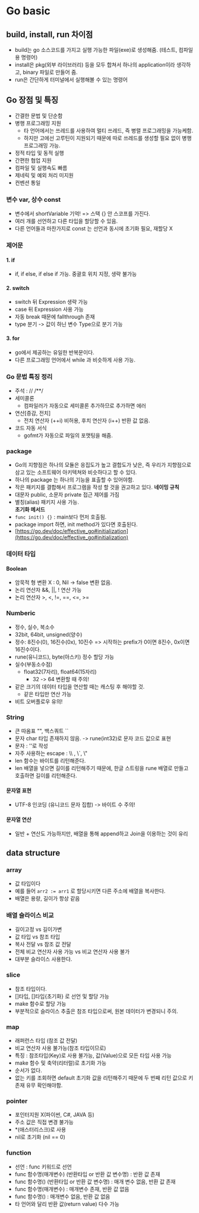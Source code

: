 # Go basic
## build, install, run 차이점
- build는 go 소스코드를 가지고 실행 가능한 파일(exe)로 생성해줌. (테스트, 컴파일용 명령어)
- install은 pkg(외부 라이브러리) 등을 모두 합쳐서 하나의 application이라 생각하고, binary 파일로 만들어 줌.
- run은 간단하게 터미널에서 실행해볼 수 있는 명령어

## Go 장점 및 특징
- 간결한 문법 및 단순함
- 병행 프로그래밍 지원
  - 타 언어에서는 쓰레드를 사용하여 멀티 쓰레드, 즉 병렬 프로그래밍을 가능케함.
  - 하지만 고에선 고루틴이 지원되기 때문에 따로 쓰레드를 생성할 필요 없이 병행 프로그래밍 가능.
- 정적 타입 및 동적 실행
- 간편한 협업 지원
- 컴파일 및 실행속도 빠름
- 제네릭 및 예외 처리 미지원
- 컨벤션 통일

### 변수 var, 상수 const
- 변수에서 shortVariable 기억! => 스택 {} 안 스코프를 가진다.
- 여러 개를 선언하고 다른 타입을 할당할 수 있음.
- 다른 언어들과 마찬가지로 const 는 선언과 동시에 초기화 필요, 재할당 X

### 제어문

#### 1. if
- if, if else, if else if 가능. 중괄호 위치 지정, 생략 불가능

#### 2. switch
- switch 뒤 Expression 생략 가능
- case 뒤 Expression 사용 가능
- 자동 break 때문에 fallthrough 존재
- type 분기 -> 값이 하닌 변수 Type으로 분기 가능

#### 3. for
- go에서 제공하는 유일한 반복문이다.
- 다른 프로그래밍 언어에서 while 과 비슷하게 사용 가능.

### Go 문법 특징 정리
- 주석 : // /**/
- 세미콜론
  - 컴파일러가 자동으로 세미콜론 추가하므로 추가하면 에러
- 연산[증감, 전치]
  - 전치 연산자 (++i) 비허용, 후치 연산자 (i++) 반환 값 없음.
- 코드 자동 서식
  - gofmt가 자동으로 파일의 포맷팅을 해줌.


### package
- Go의 지향점은 하나의 모듈은 응집도가 높고 결합도가 낮은, 즉 우리가 지향점으로 삼고 있는 소프트웨어 아키텍쳐와 비슷하다고 할 수 있다.
- 하나의 package 는 하나의 기능을 표출할 수 있어야함.
- 작은 패키지를 결합해서 프로그램을 작성 할 것을 권고하고 있다.
**네이밍 규칙**
- 대문자 public, 소문자 private 접근 제어를 가짐
- 별칭(alias) 패키지 사용 가능.  
**초기화 메서드**
- `func init() {}` : main보다 먼저 호출됨.
- package import 하면, init method가 있다면 호출된다.
- [https://go.dev/doc/effective_go#initialization](https://go.dev/doc/effective_go#initialization)

### 데이터 타입
#### Boolean 
- 암묵적 형 변환 X : 0, Nil -> false 변환 없음.
- 논리 연산자 &&, ||, ! 연산 가능
- 논리 연산자 >, <, !=, ==, <=, >= 

### Numberic
- 정수, 실수, 복소수
- 32bit, 64bit, unsigned(양수)
- 정수: 8진수(0), 16진수(0x), 10진수 => 시작하는 prefix가 0이면 8진수, 0x이면 16진수이다.
- rune(유니코드), byte(아스키) 정수 할당 가능
- 실수(부동소수점)
  - float32(7자리), float64(15자리)
    - 32 -> 64 변환할 때 주의!
- 같은 크기의 데이터 타입을 연산할 때는 캐스팅 후 해야할 것.
  - 같은 타입만 연산 가능
- 비트 오버플로우 유의!


### String
- 큰 따옴표 "", 백스쿼트 ``
- 문자 char 타입 존재하지 않음. -> rune(int32)로 문자 코드 값으로 표현
- 문자 : ''로 작성
- 자주 사용하는 escape : \\\ , \\`, \\"
- len 함수는 바이트를 리턴해준다.
- len 배열을 넣으면 길이를 리턴해주기 때문에, 한글 스트링을 rune 배열로 만들고 호출하면 길이를 리턴해준다.
#### 문자열 표현
- UTF-8 인코딩 (유니코드 문자 집합) -> 바이트 수 주의!
#### 문자열 연산
- 일반 + 연산도 가능하지만, 배열을 통해 append하고 Join을 이용하는 것이 유리


## data structure
### array
- 값 타입이다
- 예를 들어 `arr2 := arr1` 로 할당시키면 다른 주소에 배열을 복사한다.
- 배열은 용량, 길이가 항상 같음


### 배열 슬라이스 비교
- 길이고정 vs 길이가변
- 값 타입 vs 참조 타입
- 복사 전달 vs 참조 값 전달
- 전체 비교 연산자 사용 가능 vs 비교 연산자 사용 불가
- 대부분 슬라이스 사용한다.

### slice
- 참조 타입이다.
- []타입, []타입{초기화} 로 선언 및 할당 가능
- make 함수로 할당 가능
- 부분적으로 슬라이스 추출은 참조 타입으로써, 원본 데이터가 변경되니 주의.

### map
- 래퍼런스 타입 (참조 값 전달)
- 비교 연산자 사용 불가능(참조 타입이므로)
- 특징 : 참조타입(Key)로 사용 불가능, 값(Value)으로 모든 타입 사용 가능
- make 함수 및 축약(리터럴)로 초기화 가능
- 순서가 없다.
- 없는 키를 조회하면 default 초기화 값을 리턴해주기 때문에 두 번째 리턴 값으로 키 존재 유무 확인해야함.

### pointer
- 포인터지원 X(파이썬, C#, JAVA 등)
- 주소 값은 직접 변경 불가능
- *(애스터리스크)로 사용
- nil로 초기화 (nil == 0)

### function
- 선언 : func 키워드로 선언
- func 함수명(매개변수) (반환타입 or 반환 값 변수명) : 반환 값 존재
- func 함수명() (반환타입 or 반환 값 변수명) : 매개 변수 없음, 반환 값 존재
- func 함수명(매개변수) : 매개변수 존재, 반환 값 없음
- func 함수명() : 매개변수 없음, 반환 값 없음
- 타 언어와 달리 반환 값(return value) 다수 가능